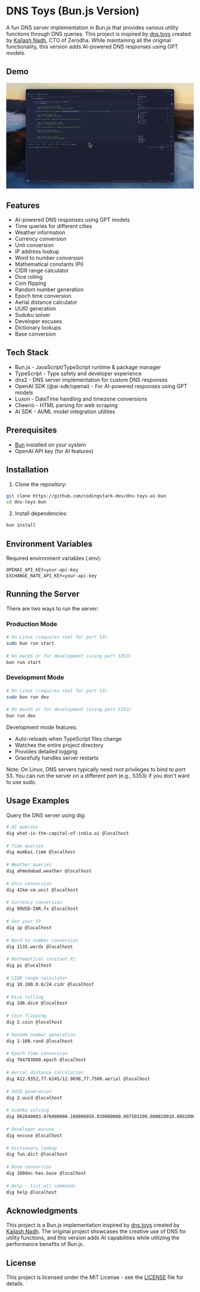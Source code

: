 # DNS Toys (Bun.js Version)

A fun DNS server implementation in Bun.js that provides various utility functions through DNS queries. This project is inspired by [dns.toys](https://github.com/knadh/dns.toys) created by [Kailash Nadh](https://github.com/knadh), CTO of Zerodha. While maintaining all the original functionality, this version adds AI-powered DNS responses using GPT models.

## Demo

![DNS Toys Demo](demo/dnsbun.gif)

## Features

- AI-powered DNS responses using GPT models
- Time queries for different cities
- Weather information
- Currency conversion
- Unit conversion
- IP address lookup
- Word to number conversion
- Mathematical constants (Pi)
- CIDR range calculator
- Dice rolling
- Coin flipping
- Random number generation
- Epoch time conversion
- Aerial distance calculator
- UUID generation
- Sudoku solver
- Developer excuses
- Dictionary lookups
- Base conversion

## Tech Stack

- Bun.js - JavaScript/TypeScript runtime & package manager
- TypeScript - Type safety and developer experience
- dns2 - DNS server implementation for custom DNS responses
- OpenAI SDK (@ai-sdk/openai) - For AI-powered responses using GPT models
- Luxon - DateTime handling and timezone conversions
- Cheerio - HTML parsing for web scraping
- AI SDK - AI/ML model integration utilities

## Prerequisites

- [Bun](https://bun.sh) installed on your system
- OpenAI API key (for AI features)

## Installation

1. Clone the repository:
```bash
git clone https://github.com/codingstark-dev/dns-toys-ai-bun
cd dns-toys-bun
```

2. Install dependencies:
```bash
bun install
```

## Environment Variables

Required environment variables (.env):
```
OPENAI_API_KEY=your-api-key
EXCHANGE_RATE_API_KEY=your-api-key
```

## Running the Server

There are two ways to run the server:

### Production Mode
```bash
# On Linux (requires root for port 53)
sudo bun run start

# On macOS or for development (using port 5353)
bun run start
```

### Development Mode
```bash
# On Linux (requires root for port 53)
sudo bun run dev

# On macOS or for development (using port 5353)
bun run dev
```

Development mode features:
- Auto-reloads when TypeScript files change
- Watches the entire project directory
- Provides detailed logging
- Gracefully handles server restarts

Note: On Linux, DNS servers typically need root privileges to bind to port 53. You can run the server on a different port (e.g., 5353) if you don't want to use sudo.

## Usage Examples

Query the DNS server using dig:

```bash
# AI queries
dig what-is-the-capital-of-india.ai @localhost

# Time queries
dig mumbai.time @localhost

# Weather queries
dig ahmedabad.weather @localhost

# Unit conversion
dig 42km-cm.unit @localhost

# Currency conversion
dig 99USD-INR.fx @localhost

# Get your IP
dig ip @localhost

# Word to number conversion
dig 1133.words @localhost

# Mathematical constant Pi
dig pi @localhost

# CIDR range calculator
dig 10.100.0.0/24.cidr @localhost

# Dice rolling
dig 1d6.dice @localhost

# Coin flipping
dig 2.coin @localhost

# Random number generation
dig 1-100.rand @localhost

# Epoch time conversion
dig 784783800.epoch @localhost

# Aerial distance calculation
dig A12.9352,77.6245/12.9698,77.7500.aerial @localhost

# UUID generation
dig 2.uuid @localhost

# Sudoku solving
dig 002840003.076000000.100006050.030080000.007503200.000020010.080100004.000000730.700064500.sudoku @localhost

# Developer excuse
dig excuse @localhost

# Dictionary lookup
dig fun.dict @localhost

# Base conversion
dig 100dec-hex.base @localhost

# Help - list all commands
dig help @localhost
```

## Acknowledgments

This project is a Bun.js implementation inspired by [dns.toys](https://github.com/knadh/dns.toys) created by [Kailash Nadh](https://github.com/knadh). The original project showcases the creative use of DNS for utility functions, and this version adds AI capabilities while utilizing the performance benefits of Bun.js.

## License

This project is licensed under the MIT License - see the [LICENSE](LICENSE) file for details.
